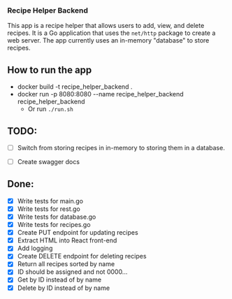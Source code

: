 ### Recipe Helper Backend

This app is a recipe helper that allows users to add, view, and delete recipes. It is a Go application that uses the `net/http` package to create a web server. The app currently uses an in-memory "database" to store recipes.

## How to run the app

* docker build -t recipe_helper_backend .
* docker run -p 8080:8080 --name recipe_helper_backend recipe_helper_backend
  * Or run `./run.sh`

## TODO:

- [ ] Switch from storing recipes in in-memory to storing them in a database.

- [ ] Create swagger docs

## Done:
- [x] Write tests for main.go
- [x] Write tests for rest.go
- [x] Write tests for database.go
- [x] Write tests for recipes.go
- [x] Create PUT endpoint for updating recipes
- [x] Extract HTML into React front-end
- [x] Add logging
- [x] Create DELETE endpoint for deleting recipes
- [x] Return all recipes sorted by name
- [x] ID should be assigned and not 0000...
- [x] Get by ID instead of by name
- [x] Delete by ID instead of by name
